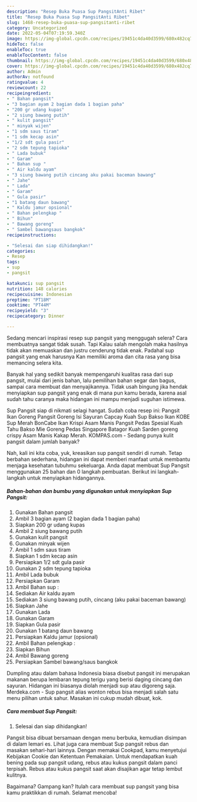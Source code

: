 ```yaml
---
description: "Resep Buka Puasa Sup PangsitAnti Ribet"
title: "Resep Buka Puasa Sup PangsitAnti Ribet"
slug: 1468-resep-buka-puasa-sup-pangsitanti-ribet
category: Uncategorized
date: 2022-05-04T07:19:59.340Z
image: https://img-global.cpcdn.com/recipes/19451c4da40d3599/680x482cq70/sup-pangsit-foto-resep-utama.jpg
hideToc: false
enableToc: true
enableTocContent: false
thumbnail: https://img-global.cpcdn.com/recipes/19451c4da40d3599/680x482cq70/sup-pangsit-foto-resep-utama.jpg
cover: https://img-global.cpcdn.com/recipes/19451c4da40d3599/680x482cq70/sup-pangsit-foto-resep-utama.jpg
author: Admin
authorAv: notfound
ratingvalue: 4
reviewcount: 22
recipeingredient:
- " Bahan pangsit"
- "3 bagian ayam 2 bagian dada 1 bagian paha"
- "200 gr udang kupas"
- "2 siung bawang putih"
- " kulit pangsit"
- " minyak wijen"
- "1 sdm saus tiram"
- "1 sdm kecap asin"
- "1/2 sdt gula pasir"
- "2 sdm tepung tapioka"
- " Lada bubuk"
- " Garam"
- " Bahan sup "
- " Air kaldu ayam"
- "3 siung bawang putih cincang aku pakai baceman bawang"
- " Jahe"
- " Lada"
- " Garam"
- " Gula pasir"
- "1 batang daun bawang"
- " Kaldu jamur opsional"
- " Bahan pelengkap "
- " Bihun"
- " Bawang goreng"
- " Sambel bawangsaus bangkok"
recipeinstructions:

- "Selesai dan siap dihidangkan!"
categories:
- Resep
tags:
- sup
- pangsit

katakunci: sup pangsit 
nutrition: 148 calories
recipecuisine: Indonesian
preptime: "PT18M"
cooktime: "PT44M"
recipeyield: "3"
recipecategory: Dinner

---
```



Sedang mencari inspirasi resep sup pangsit yang menggugah selera? Cara membuatnya sangat tidak susah. Tapi Kalau salah mengolah maka hasilnya tidak akan memuaskan dan justru cenderung tidak enak. Padahal sup pangsit yang enak harusnya Kan memiliki aroma dan cita rasa yang bisa memancing selera kita.


Banyak hal yang sedikit banyak mempengaruhi kualitas rasa dari sup pangsit, mulai dari jenis bahan, lalu pemilihan bahan segar dan bagus, sampai cara membuat dan menyajikannya. Tidak usah bingung jika hendak menyiapkan sup pangsit yang enak di mana pun kamu berada, karena asal sudah tahu caranya maka hidangan ini mampu menjadi suguhan istimewa.

Sup Pangsit siap di nikmati selagi hangat. Sudah coba resep ini: Pangsit Ikan Goreng Pangsit Goreng Isi Sayuran Capcay Kuah Sup Bakso Ikan KOBE Sup Merah BonCabe Ikan Krispi Asam Manis Pangsit Pedas Spesial Kuah Tahu Bakso Mie Goreng Pedas Singapore Batagor Kuah Sarden goreng crispy Asam Manis Kakap Merah. KOMPAS.com - Sedang punya kulit pangsit dalam jumlah banyak?


Nah, kali ini kita coba, yuk, kreasikan sup pangsit sendiri di rumah. Tetap berbahan sederhana, hidangan ini dapat memberi manfaat untuk membantu menjaga kesehatan tubuhmu sekeluarga. Anda dapat membuat Sup Pangsit menggunakan 25 bahan dan 0 langkah pembuatan. Berikut ini langkah-langkah untuk menyiapkan hidangannya.

<!--inarticleads1-->

##### Bahan-bahan dan bumbu yang digunakan untuk menyiapkan Sup Pangsit:

1. Gunakan  Bahan pangsit
1. Ambil 3 bagian ayam (2 bagian dada 1 bagian paha)
1. Siapkan 200 gr udang kupas
1. Ambil 2 siung bawang putih
1. Gunakan  kulit pangsit
1. Gunakan  minyak wijen
1. Ambil 1 sdm saus tiram
1. Siapkan 1 sdm kecap asin
1. Persiapkan 1/2 sdt gula pasir
1. Gunakan 2 sdm tepung tapioka
1. Ambil  Lada bubuk
1. Persiapkan  Garam
1. Ambil  Bahan sup :
1. Sediakan  Air kaldu ayam
1. Sediakan 3 siung bawang putih, cincang (aku pakai baceman bawang)
1. Siapkan  Jahe
1. Gunakan  Lada
1. Gunakan  Garam
1. Siapkan  Gula pasir
1. Gunakan 1 batang daun bawang
1. Persiapkan  Kaldu jamur (opsional)
1. Ambil  Bahan pelengkap :
1. Siapkan  Bihun
1. Ambil  Bawang goreng
1. Persiapkan  Sambel bawang/saus bangkok


Dumpling atau dalam bahasa Indonesia biasa disebut pangsit ini merupakan makanan berupa lembaran tepung terigu yang berisi daging cincang dan sayuran. Hidangan ini biasanya diolah menjadi sup atau digoreng saja. Merdeka.com - Sup pangsit alias wonton rebus bisa menjadi salah satu menu pilihan untuk sahur. Masakan ini cukup mudah dibuat, kok. 

<!--inarticleads2-->

##### Cara membuat Sup Pangsit:


1. Selesai dan siap dihidangkan!

Pangsit bisa dibuat bersamaan dengan menu berbuka, kemudian disimpan di dalam lemari es. Lihat juga cara membuat Sup pangsit rebus dan masakan sehari-hari lainnya. Dengan memakai Cookpad, kamu menyetujui Kebijakan Cookie dan Ketentuan Pemakaian. Untuk mendapatkan kuah bening pada sup pangsit udang, rebus atau kukus pangsit dalam panci terpisah. Rebus atau kukus pangsit saat akan disajikan agar tetap lembut kulitnya. 

Bagaimana? Gampang kan? Itulah cara membuat sup pangsit yang bisa kamu praktikkan di rumah. Selamat mencoba!

